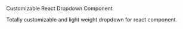 Customizable React Dropdown Component

Totally customizable and light weight dropdown for react component.

<Dropdown
  list="list of the items for the drop"
  callback={this.callback_func}
/>
